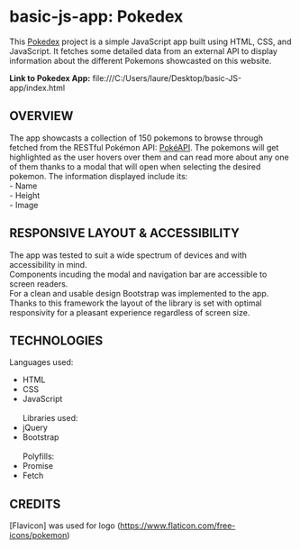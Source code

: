 # basic-js-app: Pokedex

This [Pokedex](file:///C:/Users/laure/Desktop/basic-JS-app/index.html) project is a simple JavaScript app built using HTML, CSS, and JavaScript. It fetches some detailed data from an external API to display information about the different Pokemons showcasted on this website.

**Link to Pokedex App:** file:///C:/Users/laure/Desktop/basic-JS-app/index.html

## OVERVIEW

The app showcasts a collection of 150 pokemons to browse through fetched from the RESTful Pokémon API: [PokéAPI](https://pokeapi.co/). The pokemons will get highlighted as the user hovers over them and can read more about any one of them thanks to a modal that will open when selecting the desired pokemon.
The information displayed include its:
<br> - Name
<br> - Height
<br> - Image
<br>

## RESPONSIVE LAYOUT & ACCESSIBILITY

The app was tested to suit a wide spectrum of devices and with accessibility in mind.
<br>
Components incuding the modal and navigation bar are accessible to screen readers.
<br>
For a clean and usable design Bootstrap was implemented to the app. Thanks to this framework the layout of the library is set with optimal responsivity for a pleasant experience regardless of screen size.

## TECHNOLOGIES

Languages used:
<br>

- HTML
  <br>
- CSS
  <br>
- JavaScript
  <br>
  <br>
  Libraries used:
  <br>
- jQuery
  <br>
- Bootstrap
  <br>
  <br>
  Polyfills:
  <br>
- Promise
  <br>
- Fetch
  <br>

## CREDITS

[Flavicon] was used for logo (https://www.flaticon.com/free-icons/pokemon)
